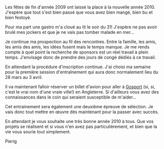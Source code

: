 Les fêtes de fin d'année 2009 ont laissé la place à la nouvelle année 2010. J'espère que tout s'est bien passé que vous avez bien mangé, bien bu et bien festoyé.

Pour ma part une gastro m'a cloué au lit le soir du 31! J'espère ne pas avoir brulé mes jockers et que je ne vais pas tomber malade en mer...

Je continue ma prospection au fil des rencontres. Entre la famille, les amis, les amis des amis, les idées fusent mais le temps manque. Je me rends compte à quel point la recherche de sponsors est un réel travail à plein temps. J'envisage donc de prendre des jours de congé dédiés à ce travail.

En attendant la procédure d'inscription continue. J'ai choisi ma semaine pour la première session d'entraînement qui aura donc normalement lieu du 28 mars au 3 avril.

Il va maintenant falloir réserver un billet d'avion pour aller à [Gosport](https://www.google.fr/maps?f=q&source=s_q&hl=fr&geocode&q=Gosport,+Hampshire,+Royaume-Uni&sll=46.75984,1.738281&sspn=7.467416,19.753418&ie=UTF8&hq&hnear=Gosport,+Hampshire,+Royaume+Uni&z=12) (si, si, c'est le vrai nom d'une vraie ville!) en Angleterre. Si d'ailleurs vous avez des connaissances dans le coin qui seraient susceptible de m'aider...

Cet entrainement sera également une deuxième épreuve de sélection. Je vais donc tout mettre en œuvre dès maintenant pour la passer avec succès.

En attendant je vous souhaite une très bonne année 2010 à tous. Que vos projets se réalisent et si vous n'en avez pas particulièrement, et bien que la vie vous sourie tout simplement.

Pierig

